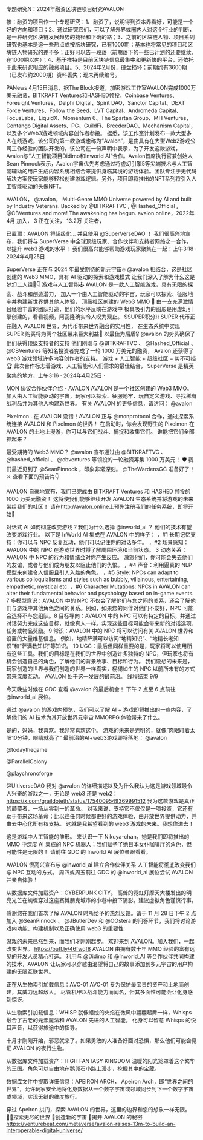 专题研究N：2024年融资区块链项目研究AVALON


按：融资的项目作一个专题研究：1、融资了，说明得到资本界看好，可能是一个好的方向和项目；2、通过研究它们，可以了解外界或圈内人对这个行业的判断，是一种研究区块链发展趋势的捷径和正确的路；3、之前的区块链人物、项目系列研究也基本是追一些热点或按版块研究，已有1000期；基本也将常见的项目和区块链人物研究的差不多；正好可以告一段落（前期落下的一些已计划的还要继续，在1000期以内）；4、基于推特是目前区块链信息最集中和更新快的平台，还依托于此来研究相应的融资项目。5、2024年2月份，硬盘损坏；前期约有3600期（已发布约2000期）资料丢失；现未再续编号。

PANews 4月15日消息，据The Block报道，加密游戏工作室AVALON完成1000万美元融资，BITKRAFT Ventures和HASHED领投，Coinbase Ventures、Foresight Ventures、Delphi Digital、Spirit DAO、Sanctor Capital、DEXT Force Ventures、Follow the Seed、LVT Capital、Andromeda Capital、FocusLabs、LiquidX、Momentum 6、The Spartan Group、MH Ventures、Contango Digital Assets、PG、GuildFi、BreederDAO、Mechanism Capital，以及多个Web3游戏领域内容创作者参投。
据悉，该工作室计划发布一款大型多人在线游戏，该公司的第一款游戏也称为“Avalon”，是由具有在大型Web2游戏公司工作经验的团队开发的。该公司在一份声明中表示，为了开发这款游戏，Avalon与“人工智能项目Didimo和Inworld AI”合作。Avalon首席执行官兼创始人Sean Pinnock表示，Avalon宇宙优先考虑通过将虚幻引擎5等尖端技术与人工智能辅助的用户生成内容系统相结合来提供身临其境的游戏体验。团队专注于无代码解决方案使玩家能够轻松创建游戏逻辑。另外，项目即将推出的NFT系列将引入人工智能驱动的头像NFT。

AVALON，
@avalon，
Multi-Genre MMO Universe powered by AI and built by Industry Veterans.
Backed by 
@BITKRAFTVC
, 
@Hashed_Official
, 
@CBVentures
 and more!
The awakening has begun.
avalon.online，2022年4月 加入，
3 正在关注，
13.2万 关注者，


已置顶：AVALON 将超级化... 并且使用
@SuperVerseDAO
 ！
我们很高兴地宣布，我们将与 SuperVerse 中全球顶级玩家、合作伙伴和支持者网络之一合作，以提升 web3 游戏的水平！
我们很高兴能够帮助游戏玩家聚集在一起！上午3:18 · 2024年4月25日

SuperVerse 正在与 2024 年最受期待的新元宇宙🔥
@avalon
相结合，这是社区创建的 Web3 MMO，具有 AI 驱动的探索和游戏模式
让我们深入了解为什么这是梦幻二人组🧵👇
游戏与人工智能🕹
AVALON 是一款人工智能游戏，具有无限的探索、战斗和创造潜力，
加入一个由人工智能驱动的宇宙，玩家可以探索、征服地牢并构建新世界供其他人体验，
顶级社区创建的 Web3 MMO 🤝
由一支充满激情且经验丰富的团队打造，他们的水平反映在游戏中
极具吸引力的图形是用虚幻引擎创建的，看看视频，阿瓦隆确实令人叹为观止。
$SUPER积分⛓
SUPER 代币正在融入 AVALON 世界，为代币带来世界融合的实用性，
在生态系统中实现 SUPER 购买将为两个社区带来巨大利益🚀
以最佳为后盾🎖
@avalon
的势头确保了他们获得顶级支持者的支持
他们刚刚与
@BITKRAFTVC
 、 
@Hashed_Official
 、 
@CBVentures
等知名投资者完成了一轮 1000 万美元的融资，
Avalon 还获得了 web3 游戏领域许多内容创作者的支持。
游戏 + 人工智能 + 超级社区 = 势不可挡🏆
此次合作标志着游戏、人工智能和人们需求的最佳结合，
SuperVerse 是精英聚集的地方，上午3:16 · 2024年4月25日
·

MON 协议合作伙伴介绍 - AVALON
AVALON 是一个社区创建的 Web3 MMO。
加入由人工智能驱动的宇宙，玩家可以探索、征服地牢、玩自定义游戏、寻找稀有战利品并为其他人构建新世界。
有关 AVALON 的更多信息，请访问： 
@avalon

Pixelmon...在 AVALON
没错！AVALON 正与
@monprotocol
合作，通过探索系统连接 AVALON 和 Pixelmon 的世界！
在启动时，你会发现野生的 Pixelmon 在 AVALON 的土地上漫游，你可以与它们战斗、捕捉和收集它们。
谁能把它们全部抓起来？

最受期待的 Web3 MMO？
@avalon
宣布通过由
@BITKRAFTVC
 、 
@hashed_official
 、 
@cbventures
等领投的一轮融资筹集 1000 万美元！ 🛡️
我们最近见到了
@SeanPinnock
 ，印象非常深刻。 
@TheWardensGC
准备好了！ ⚔️
查看下面的预告片👇

AVALON 自豪地宣布，我们已完成由 BITKRAFT Ventures 和 HASHED 领投的 1000 万美元融资！
这将使我们能够继续开发 AVALON 生态系统并将游戏的未来带给我们的社区！
请在http://avalon.online上预先注册我们的任务系统，即将开始👀

对话式 AI 如何彻底改变游戏？我们为什么选择
@inworld_ai
 ？
他们的技术有望改变游戏行业。
以下是 InWorld AI 集成在 AVALON 中的样子：
，#1 长期记忆支持：你可以与 NPC 反复互动，他们可以记住你的对话多年。
，#2 场景感知：AVALON 中的 NPC 在游览世界时将了解周围环境和当前状态。
3 动态关系：AVALON 中 NPC 的行为和情绪会对你产生反应。
激怒他们，你可能会失去他们的友谊，或者与他们成为朋友以阻止他们的仇恨。
，#4 声音：利用逼真的 NLP 模型来创建令人信服且引人入胜的角色。
，#5 Style: NPCs can adapt to various colloquialisms and styles such as bubbly, villainous, entertaining, empathetic, mystical etc. 
，#6 Character Mutations: NPCs in AVALON can alter their fundamental behavior and psychology based on in-game events.
7 多模型意识：AVALON 中的 NPC 不仅会了解他们与您之间的关系，还会了解他们与游戏中其他角色之间的关系。例如，如果您的同伴对他们不友好，NPC 可能会选择不与您组队。8 目标导向：AVALON 中的 NPC 可以有特定的目标，并通过对话努力完成这些目标，就像真人一样。实现这些目标可能会带来新的对话选项、任务或物品奖励。9 常识：AVALON 中的 NPC 将可以访问有关 AVALON 世界和设置的大量维基信息。
例如，地精萨满可以访问“地精知识”、“地精长老知识”和“萨满教知识”等知识。
10 UGC：最后但同样重要的是，玩家将可以使用所有这些工具。我们的目标是在我们的世界中创造许多独特的 NPC，但玩家也将有机会创造自己的角色，了解他们的背景故事、目标和行为。
我们设想的未来是，玩家创造的世界与我们创造的世界一样真实，栩栩如生的 NPC 以前所未有的方式带来深度互动。 AVALON 处于这一发展的最前沿。
线程结束 9/9

今天晚些时候在 GDC 查看
@avalon
的最后机会！
下午 2 点至 6 点前往
@inworld_ai
展位。

通过
@avalon
的游戏内预览，我们可以了解 AI + 游戏即将推出的一些内容，了解他们的 AI 技术为其开放世界元宇宙 MMORPG 体验带来了什么。

是的，妈妈，我喜欢。我非常喜欢这个。
游戏的未来是光明的，就像“肉眼盯着太阳10分钟，眼睛就亮了”
最前沿的AI+web3游戏即将落地：
@avalon
 
@todaythegame
 
@ParallelColony
 
@playchronoforge
 
@UltiverseDAO
我对
@avalon
的详细描述以及为什么我认为这是游戏领域最令人兴奋的游戏之一，无论是 web3 还是 web2： https://x.com/graildoteth/status/1754009549369991512
我为这款游戏是真正的颠覆者，一场从零到一的革命。
对我来说，支持它不仅仅是一项投资，它还有助于带来这场革命；比以往任何时候都更好的游戏体验，由开放世界提供动力，并由去中心化所有权支持。
这就是我希望看到的 web3 游戏的未来。我想住进去！

这是游戏中人工智能的雏形。
来认识一下 Nikuya-chan，她是我们即将推出的 MMO 中深度 AI 集成的 NPC 机器人；我们赋予了她日本女仆咖啡厅的角色，但可能性是无限的！
请前往 GDC 的 Inworld AI 展位亲眼看看。

AVALON 很高兴宣布与
@inworld_ai
建立合作伙伴关系
人工智能将彻底改变我们与 NPC 互动的方式。
周四或周五前往 GDC 的
@inworld_ai
展位尝试 AVALON 并亲自体验！

从数据库文件加载资产：CYBERPUNK CITY。
高耸的霓虹灯摩天大楼发出的明亮光芒在蜿蜒穿过这座赛博朋克城市的小巷中投下阴影。建议虚拟角色谨慎行事。

感谢您在我们首次了解 AVALON 时所给予的热烈反馈。请于 11 月 28 日下午 2 点加入
@SeanPinnock
 、 
@JButlerDev
和
@OOstera
的问答环节，我们将讨论游戏内功能、构建机制以及正确使用 web3 的重要性

游戏的未来已然到来，而我们才刚刚起步。
欢迎来到 AVALON。加入我们，一起改变世界。
https://buff.ly/46fwqf8
AVALON 由拥有数十年 MMO 经验的富有远见的开发人员精心打造。
利用与
@Didimo
和
@Inworld_AI
等合作伙伴共同构建的技术，AVALON 让玩家可以穿越由渴望将自己的故事添加到多元宇宙的用户构建的无限互联世界。

正在从生物索引加载信息：AVC-01
AVC-01 专为保护最宝贵的资产和土地而创建，其威力远超敌人。
尽管机甲以战斗能力而闻名，但其多面性可能会让化身感到惊讶。

从生物索引加载信息：WHISP
就像蜡烛的火焰在微风中翩翩起舞一样，Whisps 融合了古老的元素魔法和 AVALON 先进的人工智能。
化身可以留意 Whisps 的悦耳声音，以获得旅途中的指导。

十月才刚刚开始，邪恶就来了。如果勇敢的人准备好面对恐惧，那么他们可能会见证 AVALON 的夜行生物。

从数据库文件加载资产：HIGH FANTASY KINGDOM
温暖的阳光笼罩着这个繁华的王国。角色可以自由地在鹅卵石小路上漫步，挖掘其中的宝藏。

数据库文件中提取详细信息：APEIRON ARCH，
Apeiron Arch，即“世界之间的世界”，允许玩家安全地将化身数据从一个数字宇宙或领域同步到下一个数字宇宙或领域，实现无缝的维度旅行。

穿过 Apeiron 拱门，探索 AVALON 的世界，这里的边界和您的想象一样无限。
🧑‍🚀探索无尽的世界
🔨创造新的宇宙
🚀揭开 AVALON 的秘密
https://venturebeat.com/metaverse/avalon-raises-13m-to-build-an-interoperable-digital-universe/
